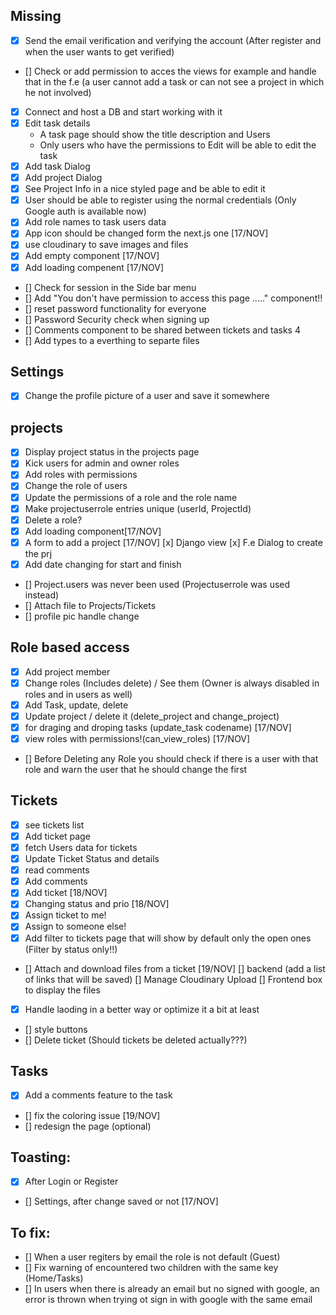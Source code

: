 
## Missing
- [x] Send the email verification and verifying the account (After register and when the user wants to get verified)
- [] Check or add permission to acces the views for example and handle that in the f.e (a user cannot add a task or can not see a project in which he not involved)
- [x] Connect and host a DB and start working with it
- [x] Edit task details
    * A task page should show the title description and Users
    * Only users who have the permissions to Edit will be able to edit the task
- [x] Add task Dialog
- [x] Add project Dialog
- [x] See Project Info in a nice styled page and be able to edit it
- [x] User should be able to register using the normal credentials (Only Google auth is available now)
- [x] Add role names to task users data 
- [x] App icon should be changed form the next.js one [17/NOV]
- [x] use cloudinary to save images and files
- [x] Add empty component [17/NOV]
- [x] Add loading compenent [17/NOV]
- [] Check for session in the Side bar menu 
- [] Add "You don't have permission to access this page ....." component!!
- [] reset password functionality for everyone
- [] Password Security check when signing up
- [] Comments component to be shared between tickets and tasks 4
- [] Add types to a everthing to separte files

## Settings
- [x] Change the profile picture of a user and save it somewhere

## projects
- [x] Display project status in the projects page
- [x] Kick users for admin and owner roles
- [x] Add roles with permissions
- [x] Change the role of users
- [x] Update the permissions of a role and the role name
- [x] Make projectuserrole entries unique (userId, ProjectId)
- [x] Delete a role?
- [x] Add loading component[17/NOV]
- [x] A form to add a project [17/NOV]
    [x] Django view
    [x] F.e Dialog to create the prj
- [x] Add date changing for start and finish
- [] Project.users was never been used (Projectuserrole was used instead)
- [] Attach file to Projects/Tickets
- [] profile pic handle change


## Role based access
- [x] Add project member
- [x] Change roles (Includes delete) / See them (Owner is always disabled in roles and in users as well)
- [x] Add Task, update, delete
- [x] Update project / delete it (delete_project and change_project)
- [x] for draging and droping tasks (update_task codename) [17/NOV]
- [x] view roles with permissions!(can_view_roles) [17/NOV]
- [] Before Deleting any Role you should check if there is a user with that role and warn the user that he should change the first 

## Tickets
- [X] see tickets list
- [x] Add ticket page
- [x] fetch Users data for tickets
- [x] Update Ticket Status and details
- [x] read comments
- [x] Add comments
- [x] Add ticket [18/NOV]
- [x] Changing status and prio [18/NOV]
- [x] Assign ticket to me!
- [x] Assign to someone else!
- [x] Add filter to tickets page that will show by default only the open ones (Filter by status only!!)
- [] Attach and download files from a ticket [19/NOV]
    [] backend (add a list of links that will be saved)
    [] Manage Cloudinary Upload
    [] Frontend box to display the files
- [x] Handle laoding in a better way or optimize it a bit at least
- [] style buttons
- [] Delete ticket (Should tickets be deleted actually???)

## Tasks
- [x] Add a comments feature to the task
- [] fix the coloring issue [19/NOV]
- [] redesign the page (optional)


## Toasting:
- [x] After Login or Register
- [] Settings, after change saved or not [17/NOV]

## To fix:
- [] When a user regiters by email the role is not default (Guest)
- [] Fix warning of encountered two children with the same key (Home/Tasks)
- [] In users when there is already an email but no signed with google, an error is thrown when trying ot sign in with google with the same email

